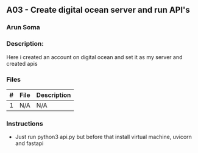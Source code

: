 ## A03 - Create digital ocean server and run API's
### Arun Soma
### Description:

Here i created an account on digital ocean and set it as my server and created apis

### Files

| # | File                   | Description                                             |
|:-:|------------------------|---------------------------------------------------------|
| 1 | N/A   | N/A |

### Instructions

- Just run python3 api.py but before that install virtual machine, uvicorn and fastapi
